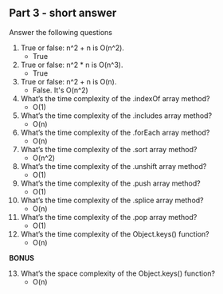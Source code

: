## Part 3 - short answer

Answer the following questions

1.  True or false: n^2 + n is O(n^2).
    -   True
2.  True or false: n^2 \* n is O(n^3).
    -   True
3.  True or false: n^2 + n is O(n).
    -   False. It's O(n^2)
4.  What’s the time complexity of the .indexOf array method?
    -   O(1)
5.  What’s the time complexity of the .includes array method?
    -   O(n)
6.  What’s the time complexity of the .forEach array method?
    -   O(n)
7.  What’s the time complexity of the .sort array method?
    -   O(n^2)
8.  What’s the time complexity of the .unshift array method?
    -   O(1)
9.  What’s the time complexity of the .push array method?
    -   O(1)
10. What’s the time complexity of the .splice array method?
    -   O(n)
11. What’s the time complexity of the .pop array method?
    -   O(1)
12. What’s the time complexity of the Object.keys() function?
    -   O(n)

**BONUS**

13. What’s the space complexity of the Object.keys() function?
    -   O(n)
